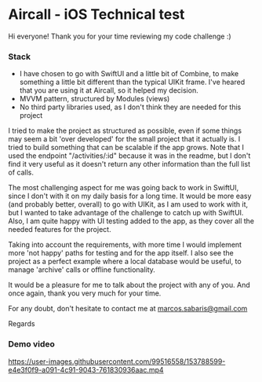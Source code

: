 


# Aircall - iOS Technical test

  
Hi everyone! Thank you for your time reviewing my code challenge :)
  

### Stack

- I have chosen to go with SwiftUI and a little bit of Combine, to make something a little bit different than the typical UIKit frame. I've heared that you are using it at Aircall, so it helped my decision.
- MVVM pattern, structured by Modules (views)
- No third party libraries used, as I don't think they are needed for this project


I tried to make the project as structured as possible, even if some things may seem a bit 'over developed' for the small project that it actually is. I tried to build something that can be scalable if the app grows. Note that I used the endpoint "/activities/:id" because it was in the readme, but I don't find it very useful as it doesn't return any other information than the full list of calls.

The most challenging aspect for me was going back to work in SwiftUI, since I don't with it on my daily basis for a long time. It would be more easy (and probably better, overall)  to go with UIKit, as I am used to work with it, but I wanted to take advantage of the challenge to catch up with SwiftUI. Also, I am quite happy with UI testing added to the app, as they cover all the needed features for the project.

Taking into account the requirements, with more time I would implement more 'not happy' paths for testing and for the app itself. I also see the project as a perfect example where a local database would be useful, to manage 'archive' calls or offline functionality. 

It would be a pleasure for me to talk about the project with any of you. And once again, thank you very much for your time.

For any doubt, don't hesitate to contact me at marcos.sabaris@gmail.com

Regards

### Demo video


https://user-images.githubusercontent.com/99516558/153788599-e4e3f0f9-a091-4c91-9043-761830936aac.mp4


